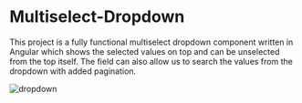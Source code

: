 # Multiselect-Dropdown

This project is a fully functional multiselect dropdown component written in Angular which shows the selected values on top and can be unselected from the top itself.
The field can also allow us to search the values from the dropdown with added pagination.


![dropdown](https://github.com/Nanubala-Mahesh/multiselect-dropdown/assets/21050634/b34b6bde-8e32-4dbb-91ce-6cc1c1e71eea)
